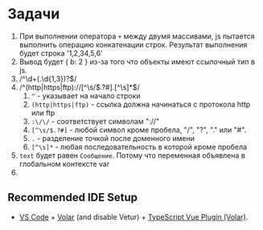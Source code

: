 # Задачи

1) При выполнении оператора `+` между двумя массивами, js пытается выполнить операцию конкатенации строк.
Результат выполнения будет строка '1,2,34,5,6'
2) Вывод будет { b: 2 } из-за того что объекты имеют ссылочный тип в js.
3) /^\d+(\.\d{1,3})?$/
4) /^(http|https|ftp):\/\/[^\s/$.?#].[^\s]*$/ 
   1) `^` - указывает на начало строки
   2) `(http|https|ftp)` - ссылка должна начинаться с протокола http или ftp
   3) `:\/\/` - соответствует символам "://"
   4) `[^\s/$.?#]` - любой символ кроме пробела, "/", "?", "." или "#".
   5) `.` - разделение точкой после доменного имени
   6) `[^\s]*` - любая последовательность в которой кроме пробела
5) `text` будет равен `Сообщение`. Потому что переменная объявлена в глобальном контексте var
6) 

## Recommended IDE Setup

- [VS Code](https://code.visualstudio.com/) + [Volar](https://marketplace.visualstudio.com/items?itemName=Vue.volar) (and disable Vetur) + [TypeScript Vue Plugin (Volar)](https://marketplace.visualstudio.com/items?itemName=Vue.vscode-typescript-vue-plugin).
